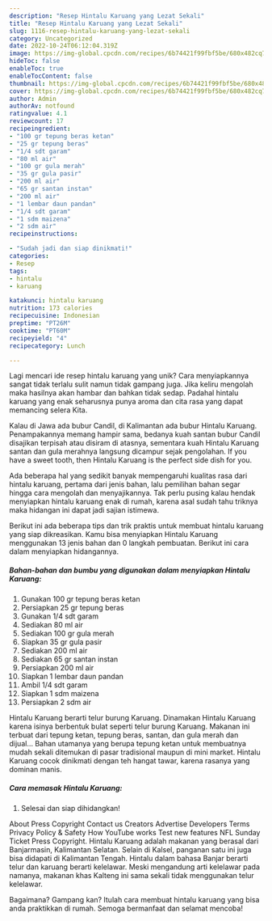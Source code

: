```yaml
---
description: "Resep Hintalu Karuang yang Lezat Sekali"
title: "Resep Hintalu Karuang yang Lezat Sekali"
slug: 1116-resep-hintalu-karuang-yang-lezat-sekali
category: Uncategorized
date: 2022-10-24T06:12:04.319Z
image: https://img-global.cpcdn.com/recipes/6b74421f99fbf5be/680x482cq70/hintalu-karuang-foto-resep-utama.jpg
hideToc: false
enableToc: true
enableTocContent: false
thumbnail: https://img-global.cpcdn.com/recipes/6b74421f99fbf5be/680x482cq70/hintalu-karuang-foto-resep-utama.jpg
cover: https://img-global.cpcdn.com/recipes/6b74421f99fbf5be/680x482cq70/hintalu-karuang-foto-resep-utama.jpg
author: Admin
authorAv: notfound
ratingvalue: 4.1
reviewcount: 17
recipeingredient:
- "100 gr tepung beras ketan"
- "25 gr tepung beras"
- "1/4 sdt garam"
- "80 ml air"
- "100 gr gula merah"
- "35 gr gula pasir"
- "200 ml air"
- "65 gr santan instan"
- "200 ml air"
- "1 lembar daun pandan"
- "1/4 sdt garam"
- "1 sdm maizena"
- "2 sdm air"
recipeinstructions:

- "Sudah jadi dan siap dinikmati!"
categories:
- Resep
tags:
- hintalu
- karuang

katakunci: hintalu karuang 
nutrition: 173 calories
recipecuisine: Indonesian
preptime: "PT26M"
cooktime: "PT60M"
recipeyield: "4"
recipecategory: Lunch

---
```





Lagi mencari ide resep hintalu karuang yang unik? Cara menyiapkannya sangat tidak terlalu sulit namun tidak gampang juga. Jika keliru mengolah maka hasilnya akan hambar dan bahkan tidak sedap. Padahal hintalu karuang yang enak seharusnya punya aroma dan cita rasa yang dapat memancing selera Kita.





Kalau di Jawa ada bubur Candil, di Kalimantan ada bubur Hintalu Karuang. Penampakannya memang hampir sama, bedanya kuah santan bubur Candil disajikan terpisah atau disiram di atasnya, sementara kuah Hintalu Karuang santan dan gula merahnya langsung dicampur sejak pengolahan. If you have a sweet tooth, then Hintalu Karuang is the perfect side dish for you.

Ada beberapa hal yang sedikit banyak mempengaruhi kualitas rasa dari hintalu karuang, pertama dari jenis bahan, lalu pemilihan bahan segar hingga cara mengolah dan menyajikannya. Tak perlu pusing kalau hendak menyiapkan hintalu karuang enak di rumah, karena asal sudah tahu triknya maka hidangan ini dapat jadi sajian istimewa.






Berikut ini ada beberapa tips dan trik praktis untuk membuat hintalu karuang yang siap dikreasikan. Kamu bisa menyiapkan Hintalu Karuang menggunakan 13 jenis bahan dan 0 langkah pembuatan. Berikut ini cara dalam menyiapkan hidangannya.

<!--inarticleads1-->

##### Bahan-bahan dan bumbu yang digunakan dalam menyiapkan Hintalu Karuang:

1. Gunakan 100 gr tepung beras ketan
1. Persiapkan 25 gr tepung beras
1. Gunakan 1/4 sdt garam
1. Sediakan 80 ml air
1. Sediakan 100 gr gula merah
1. Siapkan 35 gr gula pasir
1. Sediakan 200 ml air
1. Sediakan 65 gr santan instan
1. Persiapkan 200 ml air
1. Siapkan 1 lembar daun pandan
1. Ambil 1/4 sdt garam
1. Siapkan 1 sdm maizena
1. Persiapkan 2 sdm air


Hintalu Karuang berarti telur burung Karuang. Dinamakan Hintalu Karuang karena isinya berbentuk bulat seperti telur burung Karuang. Makanan ini terbuat dari tepung ketan, tepung beras, santan, dan gula merah dan dijual… Bahan utamanya yang berupa tepung ketan untuk membuatnya mudah sekali ditemukan di pasar tradisional maupun di mini market. Hintalu Karuang cocok dinikmati dengan teh hangat tawar, karena rasanya yang dominan manis. 

<!--inarticleads2-->

##### Cara memasak Hintalu Karuang:


1. Selesai dan siap dihidangkan!

About Press Copyright Contact us Creators Advertise Developers Terms Privacy Policy &amp; Safety How YouTube works Test new features NFL Sunday Ticket Press Copyright. Hintalu Karuang adalah makanan yang berasal dari Banjarmasin, Kalimantan Selatan. Selain di Kalsel, panganan satu ini juga bisa didapati di Kalimantan Tengah. Hintalu dalam bahasa Banjar berarti telur dan karuang berarti kelelawar. Meski mengandung arti kelelawar pada namanya, makanan khas Kalteng ini sama sekali tidak menggunakan telur kelelawar. 

Bagaimana? Gampang kan? Itulah cara membuat hintalu karuang yang bisa anda praktikkan di rumah. Semoga bermanfaat dan selamat mencoba!

